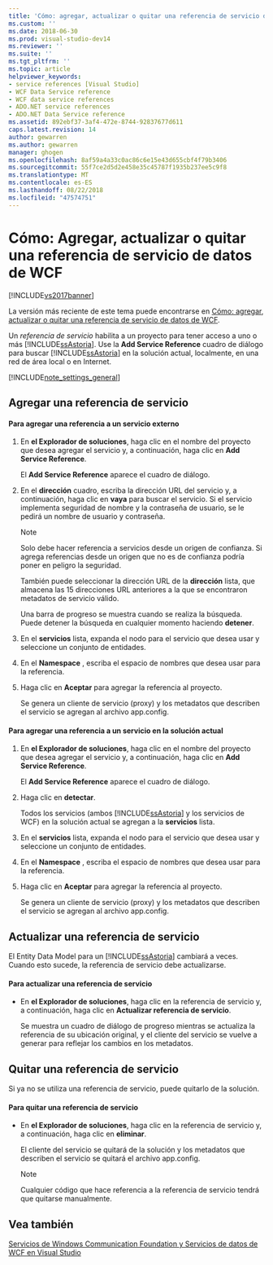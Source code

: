 ```yaml
---
title: 'Cómo: agregar, actualizar o quitar una referencia de servicio de datos WCF | Microsoft Docs'
ms.custom: ''
ms.date: 2018-06-30
ms.prod: visual-studio-dev14
ms.reviewer: ''
ms.suite: ''
ms.tgt_pltfrm: ''
ms.topic: article
helpviewer_keywords:
- service references [Visual Studio]
- WCF Data Service reference
- WCF data service references
- ADO.NET service references
- ADO.NET Data Service reference
ms.assetid: 892ebf37-3af4-472e-8744-92837677d611
caps.latest.revision: 14
author: gewarren
ms.author: gewarren
manager: ghogen
ms.openlocfilehash: 8af59a4a33c0ac86c6e15e43d655cbf4f79b3406
ms.sourcegitcommit: 55f7ce2d5d2e458e35c45787f1935b237ee5c9f8
ms.translationtype: MT
ms.contentlocale: es-ES
ms.lasthandoff: 08/22/2018
ms.locfileid: "47574751"
---
```

# <a name="how-to-add-update-or-remove-a-wcf-data-service-reference"></a>Cómo: Agregar, actualizar o quitar una referencia de servicio de datos de WCF
[!INCLUDE[vs2017banner](../includes/vs2017banner.md)]

La versión más reciente de este tema puede encontrarse en [Cómo: agregar, actualizar o quitar una referencia de servicio de datos de WCF](https://docs.microsoft.com/visualstudio/data-tools/how-to-add-update-or-remove-a-wcf-data-service-reference).  
  
  
Un *referencia de servicio* habilita a un proyecto para tener acceso a uno o más [!INCLUDE[ssAstoria](../includes/ssastoria-md.md)]. Use la **Add Service Reference** cuadro de diálogo para buscar [!INCLUDE[ssAstoria](../includes/ssastoria-md.md)] en la solución actual, localmente, en una red de área local o en Internet.  
  
 [!INCLUDE[note_settings_general](../includes/note-settings-general-md.md)]  
  
## <a name="adding-a-service-reference"></a>Agregar una referencia de servicio  
  
#### <a name="to-add-a-reference-to-an-external-service"></a>Para agregar una referencia a un servicio externo  
  
1.  En **el Explorador de soluciones**, haga clic en el nombre del proyecto que desea agregar el servicio y, a continuación, haga clic en **Add Service Reference**.  
  
     El **Add Service Reference** aparece el cuadro de diálogo.  
  
2.  En el **dirección** cuadro, escriba la dirección URL del servicio y, a continuación, haga clic en **vaya** para buscar el servicio. Si el servicio implementa seguridad de nombre y la contraseña de usuario, se le pedirá un nombre de usuario y contraseña.  
  
    > [!NOTE]
    >  Solo debe hacer referencia a servicios desde un origen de confianza. Si agrega referencias desde un origen que no es de confianza podría poner en peligro la seguridad.  
  
     También puede seleccionar la dirección URL de la **dirección** lista, que almacena las 15 direcciones URL anteriores a la que se encontraron metadatos de servicio válido.  
  
     Una barra de progreso se muestra cuando se realiza la búsqueda. Puede detener la búsqueda en cualquier momento haciendo **detener**.  
  
3.  En el **servicios** lista, expanda el nodo para el servicio que desea usar y seleccione un conjunto de entidades.  
  
4.  En el **Namespace** , escriba el espacio de nombres que desea usar para la referencia.  
  
5.  Haga clic en **Aceptar** para agregar la referencia al proyecto.  
  
     Se genera un cliente de servicio (proxy) y los metadatos que describen el servicio se agregan al archivo app.config.  
  
#### <a name="to-add-a-reference-to-a-service-in-the-current-solution"></a>Para agregar una referencia a un servicio en la solución actual  
  
1.  En **el Explorador de soluciones**, haga clic en el nombre del proyecto que desea agregar el servicio y, a continuación, haga clic en **Add Service Reference**.  
  
     El **Add Service Reference** aparece el cuadro de diálogo.  
  
2.  Haga clic en **detectar**.  
  
     Todos los servicios (ambos [!INCLUDE[ssAstoria](../includes/ssastoria-md.md)] y los servicios de WCF) en la solución actual se agregan a la **servicios** lista.  
  
3.  En el **servicios** lista, expanda el nodo para el servicio que desea usar y seleccione un conjunto de entidades.  
  
4.  En el **Namespace** , escriba el espacio de nombres que desea usar para la referencia.  
  
5.  Haga clic en **Aceptar** para agregar la referencia al proyecto.  
  
     Se genera un cliente de servicio (proxy) y los metadatos que describen el servicio se agregan al archivo app.config.  
  
## <a name="updating-a-service-reference"></a>Actualizar una referencia de servicio  
 El Entity Data Model para un [!INCLUDE[ssAstoria](../includes/ssastoria-md.md)] cambiará a veces. Cuando esto sucede, la referencia de servicio debe actualizarse.  
  
#### <a name="to-update-a-service-reference"></a>Para actualizar una referencia de servicio  
  
-   En **el Explorador de soluciones**, haga clic en la referencia de servicio y, a continuación, haga clic en **Actualizar referencia de servicio**.  
  
     Se muestra un cuadro de diálogo de progreso mientras se actualiza la referencia de su ubicación original, y el cliente del servicio se vuelve a generar para reflejar los cambios en los metadatos.  
  
## <a name="removing-a-service-reference"></a>Quitar una referencia de servicio  
 Si ya no se utiliza una referencia de servicio, puede quitarlo de la solución.  
  
#### <a name="to-remove-a-service-reference"></a>Para quitar una referencia de servicio  
  
-   En **el Explorador de soluciones**, haga clic en la referencia de servicio y, a continuación, haga clic en **eliminar**.  
  
     El cliente del servicio se quitará de la solución y los metadatos que describen el servicio se quitará el archivo app.config.  
  
    > [!NOTE]
    >  Cualquier código que hace referencia a la referencia de servicio tendrá que quitarse manualmente.  
  
## <a name="see-also"></a>Vea también  
 [Servicios de Windows Communication Foundation y Servicios de datos de WCF en Visual Studio](../data-tools/windows-communication-foundation-services-and-wcf-data-services-in-visual-studio.md)

